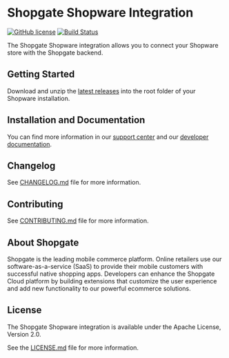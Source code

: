 # Shopgate Shopware Integration

[![GitHub license](http://dmlc.github.io/img/apache2.svg)](LICENSE.md)
[![Build Status](https://travis-ci.org/shopgate/cart-integration-shopware.svg?branch=master)](https://travis-ci.org/shopgate/cart-integration-shopware)

The Shopgate Shopware integration allows you to connect your Shopware store with the Shopgate backend.

## Getting Started
Download and unzip the [latest releases](https://github.com/shopgate/cart-integration-shopware/releases/latest) into the root folder of your Shopware installation.

## Installation and Documentation

You can find more information in our [support center](https://support.shopgate.com/hc/en-us/articles/202798446-Connecting-to-Shopware) and our [developer documentation](https://docs.shopgate.com/).

## Changelog

See [CHANGELOG.md](CHANGELOG.md) file for more information.

## Contributing

See [CONTRIBUTING.md](CONTRIBUTING.md) file for more information.

## About Shopgate

Shopgate is the leading mobile commerce platform. Online retailers use our software-as-a-service (SaaS) to provide their mobile customers with successful native shopping apps. Developers can enhance the Shopgate Cloud platform by building extensions that customize the user experience and add new functionality to our powerful ecommerce solutions.

## License

The Shopgate Shopware integration is available under the Apache License, Version 2.0.

See the [LICENSE.md](LICENSE.md) file for more information.
